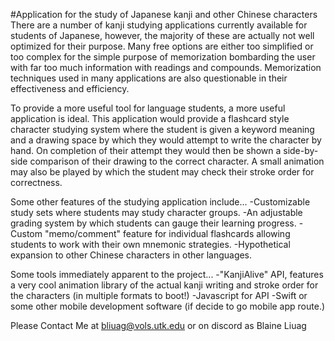 #Application for the study of Japanese kanji and other Chinese characters
There are a number of kanji studying applications currently available for 
students of Japanese, however, the majority of these are actually not well
optimized for their purpose. Many free options are either too simplified
or too complex for the simple purpose of memorization bombarding the user
with far too much information with readings and compounds. Memorization
techniques used in many applications are also questionable in their
effectiveness and efficiency.

To provide a more useful tool for language students, a more useful
application is ideal.
This application would provide a flashcard style character studying
system where the student is given a keyword meaning and a drawing
space by which they would attempt to write the character by hand.
On completion of their attempt they would then be shown a side-by-side
comparison of their drawing to the correct character.
A small animation may also be played by which the student may check
their stroke order for correctness.

Some other features of the studying application include...
-Customizable study sets where students may study character groups.
-An adjustable grading system by which students can gauge their
 learning progress.
-Custom "memo/comment" feature for individual flashcards allowing 
 students to work with their own mnemonic strategies.
-Hypothetical expansion to other Chinese characters in other
 languages.

Some tools immediately apparent to the project...
-"KanjiAlive" API, features a very cool animation library of the
 actual kanji writing and stroke order for the characters (in
 multiple formats to boot!)
-Javascript for API
-Swift or some other mobile development software (if decide
 to go mobile app route.)

Please Contact Me at bliuag@vols.utk.edu
or on discord as Blaine Liuag

